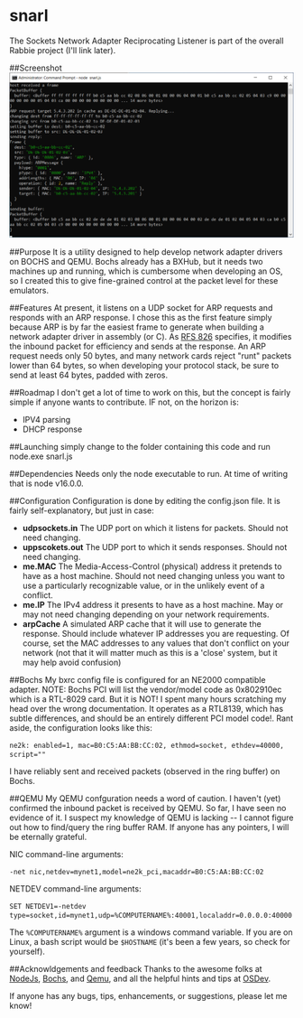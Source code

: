 # snarl
The Sockets Network Adapter Reciprocating Listener is part of the overall Rabbie project (I'll link later).  

##Screenshot
![screen shot of parsed bytes in ARP packet](https://github.com/0bOne/snarl/blob/main/snarl.png "Screenshot")

##Purpose
It is a utility designed to help develop network adapter drivers on BOCHS and QEMU.
Bochs already has a BXHub, but it needs two machines up and running, which is cumbersome when developing an OS, so I created this to give fine-grained control at the packet level for these emulators.

##Features
At present, it listens on a UDP socket for ARP requests and responds with an ARP  response.
I chose this as the first feature simply because ARP is by far the easiest frame to generate when building a network adapter driver in assembly (or C).
As [RFS 826](https://datatracker.ietf.org/doc/html/rfc826) specifies, it modifies the inbound packet for efficiency and sends at the response. An ARP request needs only 50 bytes, and many network cards reject "runt" packets lower than 64 bytes, so when developing your protocol stack, be sure to send at least 64 bytes, padded with zeros. 

##Roadmap
I don't get a lot of time to work on this, but the concept is fairly simple if anyone wants to contribute.  IF not, on the horizon is:
* IPV4 parsing
* DHCP response

##Launching
simply change to the folder containing this code and run
node.exe  snarl.js   

##Dependencies
Needs only the node executable to run. At time of writing that is node v16.0.0.  

##Configuration
Configuration is done by editing the config.json file. It is fairly self-explanatory, but just in case:
* **udpsockets.in**   The UDP port on which it listens for packets. Should not need changing.
* **uppscokets.out**  The UDP port to which it sends responses. Should not need changing.
* **me.MAC**          The Media-Access-Control (physical) address it pretends to have as a host machine. Should not need changing unless you want to use a particularly recognizable value, or in the unlikely event of a conflict.
* **me.IP**           The IPv4 address it presents to have as a host machine. May or may not need changing depending on your network requirements.
* **arpCache**        A simulated ARP cache that it will use to generate the response. Should include whatever IP addresses you are requesting.  Of course, set the MAC addresses to any values that don't conflict on your network (not that it will matter much as this is a 'close' system, but it may help avoid confusion)

##Bochs
My bxrc config file is configured for an NE2000 compatible adapter.
NOTE: Bochs PCI will list the vendor/model code as 0x802910ec which is a RTL-8029 card. But it is NOT!  I spent many hours scratching my head over the wrong documentation.  It operates as a RTL8139, which has subtle differences, and should be an entirely different PCI model code!. Rant aside, the configuration looks like this:
```
ne2k: enabled=1, mac=B0:C5:AA:BB:CC:02, ethmod=socket, ethdev=40000, script=""
```
I have reliably sent and received packets (observed in the ring buffer) on Bochs.

##QEMU
My QEMU confguration needs a word of caution.  I haven't (yet) confirmed the inbound packet is received by QEMU. So far, I have seen no evidence of it.  I suspect my knowledge of QEMU is lacking -- I cannot figure out how to find/query the ring buffer RAM.  If anyone has any pointers, I will be eternally grateful.

NIC command-line arguments:
```
-net nic,netdev=mynet1,model=ne2k_pci,macaddr=B0:C5:AA:BB:CC:02
```
NETDEV command-line arguments:
```
SET NETDEV1=-netdev type=socket,id=mynet1,udp=%COMPUTERNAME%:40001,localaddr=0.0.0.0:40000
```
The ```%COMPUTERNAME%``` argument is a windows command variable.  If you are on Linux, a bash script would be ```$HOSTNAME``` (it's been a few years, so check for yourself).


##Acknowldgements and feedback
Thanks to the awesome folks at [NodeJs](https://nodejs.org/), [Bochs](https://bochs.sourceforge.io/), and [Qemu](https://www.qemu.org/), and all the helpful hints and tips at [OSDev](https://wiki.osdev.org/Main_Page).

If anyone has any bugs, tips, enhancements, or suggestions, please let me know!













